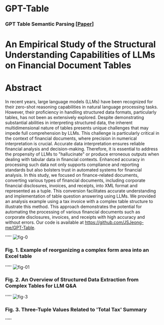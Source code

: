 # GPT-Table
### GPT Table Semantic Parsing [[Paper](https://drive.google.com/file/d/1edpW9TkiNPAEhD5NvFgQOv2i73wFiEBz/view?usp=sharing)]

# An Empirical Study of the Structural Understanding Capabilities of LLMs on Financial Document Tables
# Abstract

In recent years, large language models (LLMs) have been recognized for their zero-shot reasoning capabilities in natural language processing tasks. However, their proficiency in handling structured data formats, particularly tables, has not been as extensively explored. Despite demonstrating substantial abilities in interpreting structured data, the inherent multidimensional nature of tables presents unique challenges that may impede full comprehension by LLMs. This challenge is particularly critical in the context of financial documents, where precision in numerical interpretation is crucial. Accurate data interpretation ensures reliable financial analysis and decision-making. Therefore, it is essential to address the propensity of LLMs to "hallucinate" or produce erroneous outputs when dealing with tabular data in financial contexts. Enhanced accuracy in processing such data not only supports compliance and reporting standards but also bolsters trust in automated systems for financial analysis. 
In this study, we focused on finance-related documents, converting various types of financial documents, including corporate financial disclosures, invoices, and receipts, into XML format and represented as a tuple. This conversion facilitates accurate understanding and implementation of table question answering using LLMs. We provided an analysis example using a tax invoice with a complex table structure to illustrate this method. This approach demonstrates the potential for automating the processing of various financial documents such as corporate disclosures, invoices, and receipts with high accuracy and without errors. Our code is available at
https://github.com/JSJeong-me/GPT-Table.

'''''
![fig-0](https://github.com/JSJeong-me/GPT-Table/assets/54794815/88f1bc23-3624-47f1-8744-51caa3e60b88)
### Fig. 1.  Example of reorganizing a complex form area into an Excel table
'''''
![fig-01](https://github.com/JSJeong-me/GPT-Table/assets/54794815/40738e0e-6ee2-48bb-8392-8024514b269f)
### Fig. 2.  An Overview of Structured Data Extraction from Complex Tables for LLM Q&A
'''''
![fig-3](https://github.com/JSJeong-me/GPT-Table/assets/54794815/109bd86c-9166-40b3-a33c-3e2afc0a54f3)
### Fig. 3.  Three-Tuple Values Related to 'Total Tax' Summary
'''''
